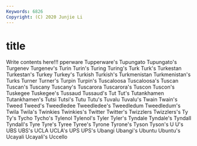 ```yaml
---
Keywords: 6826
Copyright: (C) 2020 Junjie Li
---
```


# title

Write contents here!!!
pperware 
Tupperware's 
Tupungato 
Tupungato's 
Turgenev 
Turgenev's 
Turin 
Turin's
Turing 
Turing's 
Turk 
Turk's 
Turkestan 
Turkestan's 
Turkey 
Turkey's 
Turkish 
Turkish's
Turkmenistan 
Turkmenistan's 
Turks 
Turner 
Turner's 
Turpin 
Turpin's 
Tuscaloosa 
Tuscaloosa's 
Tuscan
Tuscan's 
Tuscany 
Tuscany's 
Tuscarora 
Tuscarora's 
Tuscon 
Tuscon's 
Tuskegee 
Tuskegee's 
Tussaud
Tussaud's 
Tut 
Tut's 
Tutankhamen 
Tutankhamen's 
Tutsi 
Tutsi's 
Tutu 
Tutu's 
Tuvalu
Tuvalu's 
Twain 
Twain's 
Tweed 
Tweed's 
Tweedledee 
Tweedledee's 
Tweedledum 
Tweedledum's 
Twila
Twila's 
Twinkies 
Twinkies's 
Twitter 
Twitter's 
Twizzlers 
Twizzlers's 
Ty 
Ty's 
Tycho
Tycho's 
Tylenol 
Tylenol's 
Tyler 
Tyler's 
Tyndale 
Tyndale's 
Tyndall 
Tyndall's 
Tyre
Tyre's 
Tyree 
Tyree's 
Tyrone 
Tyrone's 
Tyson 
Tyson's 
U 
U's 
UBS
UBS's 
UCLA 
UCLA's 
UPS 
UPS's 
Ubangi 
Ubangi's 
Ubuntu 
Ubuntu's 
Ucayali
Ucayali's 
Uccello 
